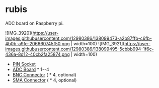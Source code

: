 # rubis
ADC board on Raspberry pi.

![IMG_3920](https://user-images.githubusercontent.com/12980386/138099473-a2b87ffb-c6fb-4b0b-a9fe-206660745f50.png | width=100)
![IMG_3921](https://user-images.githubusercontent.com/12980386/138099495-5cbbb994-1f6c-436a-8d12-40cb2fa25874.png | width=100)


 - [PIN Socket](https://akizukidenshi.com/catalog/g/gC-00085/)
 - [ADC Board](https://www.marutsu.co.jp/pc/i/574270/) * 1--4
 - [BNC Connector](https://akizukidenshi.com/catalog/g/gC-00134/) ( * 4, optional)
 - [SMA Connector](https://akizukidenshi.com/catalog/g/gC-02569/) ( * 4, optional)

